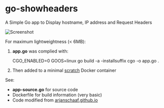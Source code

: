# go-showheaders
A Simple Go app to Display hostname, IP address and Request Headers

 ![Screenshot](https://raw.githubusercontent.com/armsultan/go-showheaders/master/screenshot.png)

For maximum lightweightness (< 6MB):

1. **app.go** was complied with:
	
	CGO_ENABLED=0 GOOS=linux go build -a -installsuffix cgo -o app.go .

1. Then added to a minimal [scratch](https://hub.docker.com/_/scratch/) Docker container

See:

* **app-source.go** for source code
* Dockerfile for build information (very basic)
* Code modified from 
 [arjanschaaf.github.io](https://arjanschaaf.github.io/request-headers-webserver-in-go/) 
 


 